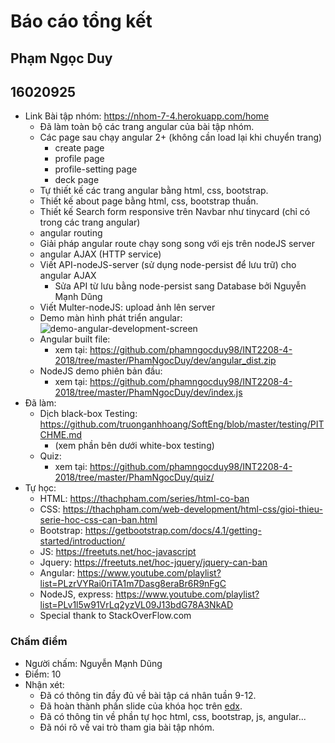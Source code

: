 # Báo cáo tổng kết
## Phạm Ngọc Duy
## 16020925

- Link Bài tập nhóm: https://nhom-7-4.herokuapp.com/home
    - Đã làm toàn bộ các trang angular của bài tập nhóm.
    - Các page sau chạy angular 2+ (không cần load lại khi chuyển trang)
        - create page
        - profile page
        - profile-setting page
        - deck page
    - Tự thiết kế các trang angular bằng html, css, bootstrap.
    - Thiết kế about page bằng html, css, bootstrap thuần.
    - Thiết kế Search form responsive trên Navbar như tinycard (chỉ có trong các trang angular)
    - angular routing
    - Giải pháp angular route chạy song song với ejs trên nodeJS server
    - angular AJAX (HTTP service)
    - Viết API-nodeJS-server (sử dụng node-persist để lưu trữ) cho angular AJAX
        - Sửa API từ lưu bằng node-persist sang Database bởi Nguyễn Mạnh Dũng
    - Viết Multer-nodeJS: upload ảnh lên server
    - Demo màn hình phát triển angular: 
    ![demo-angular-development-screen](https://raw.githubusercontent.com/phamngocduy98/INT2208-4-2018/master/PhamNgocDuy/images/angular_demo.png)
    - Angular built file:
        - xem tại: https://github.com/phamngocduy98/INT2208-4-2018/tree/master/PhamNgocDuy/dev/angular_dist.zip
    - NodeJS demo phiên bản đầu:
        - xem tại: https://github.com/phamngocduy98/INT2208-4-2018/tree/master/PhamNgocDuy/dev/index.js
- Đã làm:
    - Dịch black-box Testing: https://github.com/truonganhhoang/SoftEng/blob/master/testing/PITCHME.md
        - (xem phần bên dưới white-box testing)
    - Quiz:
        - xem tại: https://github.com/phamngocduy98/INT2208-4-2018/tree/master/PhamNgocDuy/quiz/
- Tự học:
    - HTML: https://thachpham.com/series/html-co-ban
    - CSS: https://thachpham.com/web-development/html-css/gioi-thieu-serie-hoc-css-can-ban.html
    - Bootstrap: https://getbootstrap.com/docs/4.1/getting-started/introduction/
    - JS: https://freetuts.net/hoc-javascript
    - Jquery: https://freetuts.net/hoc-jquery/jquery-can-ban
    - Angular: https://www.youtube.com/playlist?list=PLzrVYRai0riTA1m7Dasg8eraBr6R9nFgC
    - NodeJS, express: https://www.youtube.com/playlist?list=PLv1l5w91VrLq2yzVL09J13bdG78A3NkAD
    - Special thank to StackOverFlow.com

### Chấm điểm
- Người chấm: Nguyễn Mạnh Dũng
- Điểm: 10
- Nhận xét:
    - Đã có thông tin đầy đủ về bài tập cá nhân tuần 9-12.
    - Đã hoàn thành phần slide của khóa học trên [edx](https://www.edx.org/course/software-engineering-introduction-ubcx-softeng1x).
    - Đã có thông tin về phần tự học html, css, bootstrap, js, angular...
    - Đã nói rõ về vai trò tham gia bài tập nhóm.
